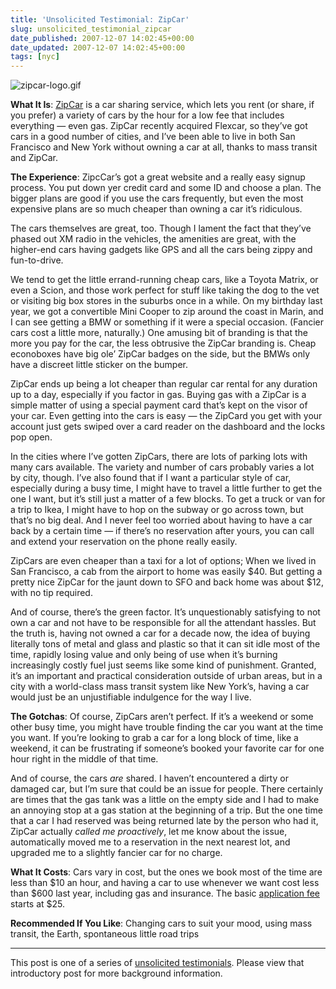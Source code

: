 ```yaml
---
title: 'Unsolicited Testimonial: ZipCar'
slug: unsolicited_testimonial_zipcar
date_published: 2007-12-07 14:02:45+00:00
date_updated: 2007-12-07 14:02:45+00:00
tags: [nyc]
---
```

![zipcar-logo.gif](/images/zipcar-logo.gif)

**What It Is**: [ZipCar](http://www.zipcar.com) is a car sharing service, which lets you rent (or share, if you prefer) a variety of cars by the hour for a low fee that includes everything — even gas. ZipCar recently acquired Flexcar, so they’ve got cars in a good number of cities, and I’ve been able to live in both San Francisco and New York without owning a car at all, thanks to mass transit and ZipCar.

**The Experience**: ZipcCar’s got a great website and a really easy signup process. You put down yer credit card and some ID and choose a plan. The bigger plans are good if you use the cars frequently, but even the most expensive plans are so much cheaper than owning a car it’s ridiculous.

The cars themselves are great, too. Though I lament the fact that they’ve phased out XM radio in the vehicles, the amenities are great, with the higher-end cars having gadgets like GPS and all the cars being zippy and fun-to-drive.

We tend to get the little errand-running cheap cars, like a Toyota Matrix, or even a Scion, and those work perfect for stuff like taking the dog to the vet or visiting big box stores in the suburbs once in a while. On my birthday last year, we got a convertible Mini Cooper to zip around the coast in Marin, and I can see getting a BMW or something if it were a special occasion. (Fancier cars cost a little more, naturally.) One amusing bit of branding is that the more you pay for the car, the less obtrusive the ZipCar branding is. Cheap econoboxes have big ole’ ZipCar badges on the side, but the BMWs only have a discreet little sticker on the bumper.

ZipCar ends up being a lot cheaper than regular car rental for any duration up to a day, especially if you factor in gas. Buying gas with a ZipCar is a simple matter of using a special payment card that’s kept on the visor of your car. Even getting into the cars is easy — the ZipCard you get with your account just gets swiped over a card reader on the dashboard and the locks pop open.

In the cities where I’ve gotten ZipCars, there are lots of parking lots with many cars available. The variety and number of cars probably varies a lot by city, though. I’ve also found that if I want a particular style of car, especially during a busy time, I might have to travel a little further to get the one I want, but it’s still just a matter of a few blocks. To get a truck or van for a trip to Ikea, I might have to hop on the subway or go across town, but that’s no big deal. And I never feel too worried about having to have a car back by a certain time — if there’s no reservation after yours, you can call and extend your reservation on the phone really easily.

ZipCars are even cheaper than a taxi for a lot of options; When we lived in San Francisco, a cab from the airport to home was easily $40. But getting a pretty nice ZipCar for the jaunt down to SFO and back home was about $12, with no tip required.

And of course, there’s the green factor. It’s unquestionably satisfying to not own a car and not have to be responsible for all the attendant hassles. But the truth is, having not owned a car for a decade now, the idea of buying literally tons of metal and glass and plastic so that it can sit idle most of the time, rapidly losing value and only being of use when it’s burning increasingly costly fuel just seems like some kind of punishment. Granted, it’s an important and practical consideration outside of urban areas, but in a city with a world-class mass transit system like New York’s, having a car would just be an unjustifiable indulgence for the way I live.

**The Gotchas**: Of course, ZipCars aren’t perfect. If it’s a weekend or some other busy time, you might have trouble finding the car you want at the time you want. If you’re looking to grab a car for a long block of time, like a weekend, it can be frustrating if someone’s booked your favorite car for one hour right in the middle of that time.

And of course, the cars *are* shared. I haven’t encountered a dirty or damaged car, but I’m sure that could be an issue for people. There certainly are times that the gas tank was a little on the empty side and I had to make an annoying stop at a gas station at the beginning of a trip. But the one time that a car I had reserved was being returned late by the person who had it, ZipCar actually *called me proactively*, let me know about the issue, automatically moved me to a reservation in the next nearest lot, and upgraded me to a slightly fancier car for no charge.

**What It Costs**: Cars vary in cost, but the ones we book most of the time are less than $10 an hour, and having a car to use whenever we want cost less than $600 last year, including gas and insurance. The basic [application fee](http://www.zipcar.com/apply/) starts at $25.

**Recommended If You Like**: Changing cars to suit your mood, using mass transit, the Earth, spontaneous little road trips

---

This post is one of a series of [unsolicited testimonials](/2007/12/03/unsolicited_testimonials/). Please view that introductory post for more background information.
